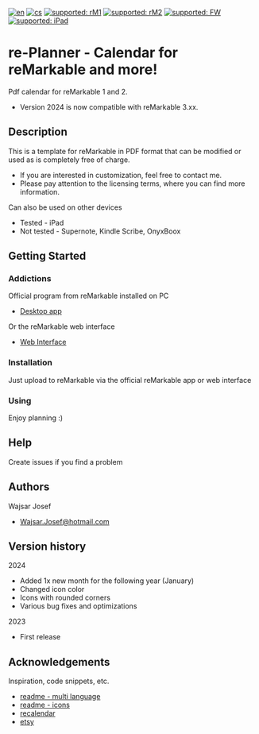 [![en](https://img.shields.io/badge/lang-en-red.svg)](https://github.com/PepikVaio/reMarkable_re-Planner/tree/main)
[![cs](https://img.shields.io/badge/lang-cs-springgreen.svg)](https://github.com/PepikVaio/reMarkable_re-Planner/blob/main/.github/README.cs.md)
[![supported: rM1](https://img.shields.io/badge/rM1-supported-green)](https://remarkable.com/store/remarkable)
[![supported: rM2](https://img.shields.io/badge/rM2-supported-green)](https://remarkable.com/store/remarkable-2)
[![supported: FW](https://img.shields.io/badge/fw_3.xx-supported-green)]()
[![supported: iPad](https://img.shields.io/badge/iPad-supported-blueviolet)](https://www.apple.com/cz/ipad/)


# re-Planner - Calendar for reMarkable and more!

Pdf calendar for reMarkable 1 and 2.
* Version 2024 is now compatible with reMarkable 3.xx.


## Description

This is a template for reMarkable in PDF format that can be modified or used as is completely free of charge.
* If you are interested in customization, feel free to contact me.
* Please pay attention to the licensing terms, where you can find more information.

Can also be used on other devices
* Tested - iPad
* Not tested - Supernote, Kindle Scribe, OnyxBoox


## Getting Started

### Addictions

Official program from reMarkable installed on PC
* [Desktop app](https://my.remarkable.com/device/desktop)

Or the reMarkable web interface
* [Web Interface](https://my.remarkable.com/myfiles)

### Installation
Just upload to reMarkable via the official reMarkable app or web interface

### Using
Enjoy planning :)


## Help
Create issues if you find a problem


## Authors

Wajsar Josef
* Wajsar.Josef@hotmail.com


## Version history

2024
* Added 1x new month for the following year (January)
* Changed icon color
* Icons with rounded corners
* Various bug fixes and optimizations

2023
* First release


## Acknowledgements

Inspiration, code snippets, etc.
* [readme - multi language](https://github.com/jonatasemidio/multilanguage-readme-pattern)
* [readme - icons](https://www.etsy.com/?ref=lgo)
* [recalendar](https://github.com/klimeryk/recalendar)
* [etsy](https://www.etsy.com/?ref=lgo)
